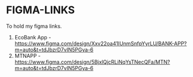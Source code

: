# FIGMA-LINKS
To hold my figma links.
1. EcoBank App - https://www.figma.com/design/Xxv22oa41IUnmSnfpYyrLU/BANK-APP?m=auto&t=tdJbzrD7vIN5PGya-6
2. MTNAPP - https://www.figma.com/design/5BjxlQjcRLiNqYsTNecQFa/MTN?m=auto&t=tdJbzrD7vIN5PGya-6
